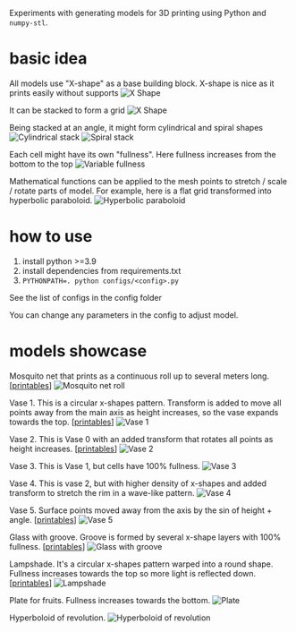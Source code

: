 Experiments with generating models for 3D printing using Python and `numpy-stl`.

# basic idea

All models use "X-shape" as a base building block. X-shape is nice as it prints easily without supports
![X Shape](img/x.png)

It can be stacked to form a grid
![X Shape](img/3x2.png)

Being stacked at an angle, it might form cylindrical and spiral shapes
![Cylindrical stack](img/toy.png)
![Spiral stack](img/roll-demo.png)

Each cell might have its own "fullness". Here fullness increases from the bottom to the top
![Variable fullness](img/variable-fullness.png)

Mathematical functions can be applied to the mesh points to stretch / scale / rotate parts of model.
For example, here is a flat grid transformed into hyperbolic paraboloid.
![Hyperbolic paraboloid](img/hyperbolic_paraboloid.png)

# how to use

1. install python >=3.9
2. install dependencies from requirements.txt
3. `PYTHONPATH=. python configs/<config>.py`

See the list of configs in the config folder

You can change any parameters in the config to adjust model.


# models showcase

Mosquito net that prints as a continuous roll up to several meters long. [[printables](https://www.printables.com/model/820145-mosquito-net-roll-for-the-patient)]
![Mosquito net roll](img/roll.png)

Vase 1. This is a circular x-shapes pattern. Transform is added to move all 
points away from the main axis as height increases, so the vase expands towards the top.  [[printables](https://www.printables.com/model/820157-geometric-vase)]
![Vase 1](img/vase1.png)

Vase 2. This is Vase 0 with an added transform that rotates all points as height increases. [[printables](https://www.printables.com/model/820183-tornado-vase)]
![Vase 2](img/vase2.png)

Vase 3. This is Vase 1, but cells have 100% fullness.
![Vase 3](img/vase3.png)

Vase 4. This is vase 2, but with higher density of x-shapes and added transform to stretch 
the rim in a wave-like pattern.
![Vase 4](img/vase4.png)

Vase 5. Surface points moved away from the axis by the sin of height + angle. [[printables](https://www.printables.com/model/820184-cone-shaped-vase)]
![Vase 5](img/vase5.png)

Glass with groove. Groove is formed by several x-shape layers with 100% fullness. [[printables](https://www.printables.com/model/820187-geometric-glass-with-a-groove)]
![Glass with groove](img/glass_with_groove.png)

Lampshade. It's a circular x-shapes pattern warped into a round shape. Fullness increases towards
the top so more light is reflected down. [[printables](https://www.printables.com/model/820152-lampshade)]
![Lampshade](img/lampshade.png)

Plate for fruits. Fullness increases towards the bottom.
![Plate](img/plate.png)

Hyperboloid of revolution.
![Hyperboloid of revolution](img/hyperboloid.png)
